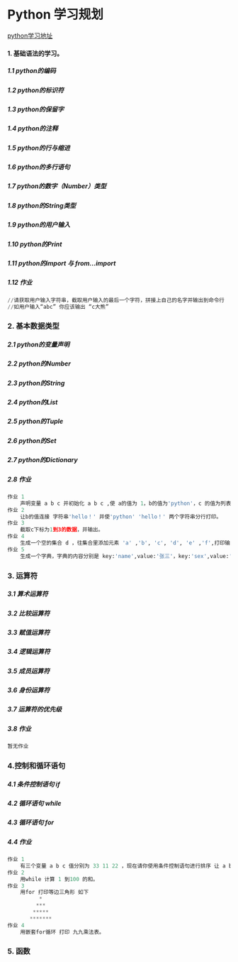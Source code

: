 # Python 学习规划

[python学习地址](https://www.runoob.com/python3/python3-tutorial.html)

#### 1. 基础语法的学习。

##### 1.1 python的编码

##### 1.2 python的标识符

##### 1.3 python的保留字

##### 1.4 python的注释

##### 1.5 python的行与缩进

##### 1.6 python的多行语句

##### 1.7 python的数字（Number）类型

##### 1.8 python的String类型

##### 1.9 python的用户输入

##### 1.10 python的Print

##### 1.11 python的import 与 from...import

##### 1.12 作业

```python
//请获取用户输入字符串，截取用户输入的最后一个字符，拼接上自己的名字并输出到命令行
//如用户输入“abc” 你应该输出 “c大熊” 
```



### 2. 基本数据类型

##### 2.1 python的变量声明

##### 2.2 python的Number

##### 2.3 python的String

##### 2.4 python的List

##### 2.5 python的Tuple

##### 2.6 python的Set

##### 2.7 python的Dictionary

##### 2.8 作业

``` python
作业 1
    声明变量 a b c 并初始化 a b c ,使 a的值为 1，b的值为'python'，c 的值为列表，列表中的值分别为'abc',1,2.22,'hello' 然后把a的值转换为字符串 并输出
作业 2
	让b的值连接 字符串'hello！' 并使'python' 'hello！' 两个字符串分行打印。
作业 3
	截取c下标为1到3的数据，并输出。
作业 4
	生成一个空的集合 d ，往集合里添加元素 'a' ,'b', 'c', 'd', 'e' ,'f',打印输出，然后移除 'c' 这个项
作业 5 
	生成一个字典，字典的内容分别是 key:'name',value:'张三'，key:'sex',value:'男',打印输出字典
```



###  3. 运算符

##### 3.1 算术运算符

##### 3.2 比较运算符

##### 3.3 赋值运算符

##### 3.4 逻辑运算符

##### 3.5 成员运算符

##### 3.6 身份运算符

##### 3.7 运算符的优先级

##### 3.8 作业

```python
暂无作业
```

### 4.控制和循环语句

##### 4.1 条件控制语句 if

##### 4.2 循环语句 while

##### 4.3 循环语句 for

##### 4.4 作业

```python
作业 1 
	有三个变量 a b c 值分别为 33 11 22 ，现在请你使用条件控制语句进行排序 让 a b c 三个值为 11 22 33 
作业 2
	用while 计算 1 到100 的和。
作业 3
	用for 打印等边三角形 如下
          *
         ***
        *****
       *******
作业 4 
	用嵌套for循环 打印 九九乘法表。
```



### 5. 函数





